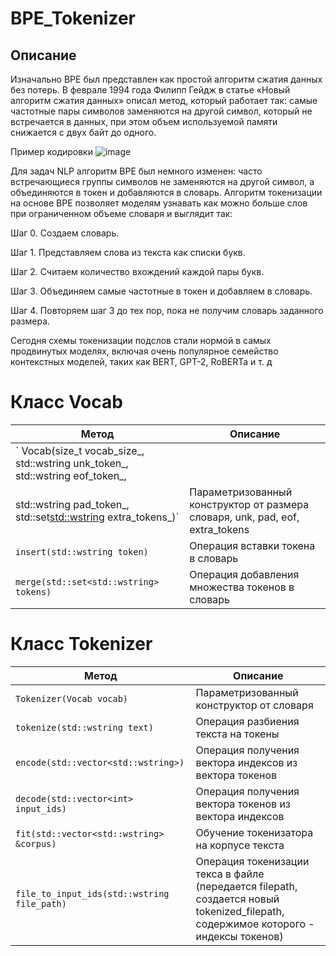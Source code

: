 # BPE_Tokenizer

## Описание

Изначально BPE был представлен как простой алгоритм сжатия данных без потерь. В феврале 1994 года Филипп Гейдж в статье «Новый алгоритм сжатия данных» описал метод, который работает так: самые частотные пары символов заменяются на другой символ, который не встречается в данных, при этом объем используемой памяти снижается с двух байт до одного.


Пример кодировки
[](https://sysblok.ru/wp-content/uploads/2020/11/image2-5.png)![image](https://github.com/AristarkhovZakhar/BPE_Tokenizer/assets/110375755/a165cc54-1b95-4564-8f96-bee139d0feca)

Для задач NLP алгоритм BPE был немного изменен: часто встречающиеся группы символов не заменяются на другой символ, а объединяются в токен и добавляются в словарь. Алгоритм токенизации на основе BPE позволяет моделям узнавать как можно больше слов при ограниченном объеме словаря и выглядит так:

Шаг 0. Создаем словарь.

Шаг 1. Представляем слова из текста как списки букв.

Шаг 2. Считаем количество вхождений каждой пары букв.

Шаг 3. Объединяем самые частотные в токен и добавляем в словарь.

Шаг 4. Повторяем шаг 3 до тех пор, пока не получим словарь заданного размера.

Сегодня схемы токенизации подслов стали нормой в самых продвинутых моделях, включая очень популярное семейство контекстных моделей, таких как BERT, GPT-2, RoBERTa и т. д

# Класс Vocab

| Метод    | Описание   |
| ----------- | ----------- |
| ` Vocab(size_t vocab_size_, std::wstring unk_token_, std::wstring eof_token_,
        std::wstring pad_token_, std::set<std::wstring> extra_tokens_)` | Параметризованный конструктор от размера словаря, unk, pad, eof, extra_tokens|  
|`insert(std::wstring token)` | Операция вставки токена в словарь|
|`merge(std::set<std::wstring> tokens)`| Операция добавления множества токенов в словарь|

# Класс Tokenizer

| Метод    | Описание   |
| ----------- | ----------- |
| `Tokenizer(Vocab vocab)` | Параметризованный конструктор от словаря |  
|`tokenize(std::wstring text)` | Операция разбиения текста на токены |
|`encode(std::vector<std::wstring>)`|Операция получения вектора индексов из вектора токенов|
|`decode(std::vector<int> input_ids)`|Операция получения вектора токенов из вектора индексов|
|`fit(std::vector<std::wstring> &corpus)`|Обучение токенизатора на корпусе текста|
|`file_to_input_ids(std::wstring file_path)`| Операция токенизации текса в файле (передается filepath, создается новый tokenized_filepath, содержимое которого - индексы токенов)|

